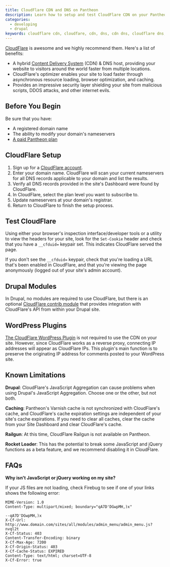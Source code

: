 ```yaml
---
title: CloudFlare CDN and DNS on Pantheon
description: Learn how to setup and test CloudFlare CDN on your Pantheon Drupal or WordPress site.
categories:
  - developing
  - drupal
keywords: cloudflare cdn, cloudfare, cdn, dns, cdn dns, cloudflare dns, domains with cdns, configure cloudflare, configure cdn, dns host, security, performance
---
```

[CloudFlare](https://www.cloudflare.com) is awesome and we highly recommend them. Here's a list of benefits:

- A hybrid [Content Delivery System](/docs//content-delivery-network-cdn-for-file-distribution/) (CDN) & DNS host, providing your website to visitors around the world faster from multiple locations.
- CloudFlare's optimizer enables your site to load faster through asynchronous resource loading, browser optimization, and caching.
- Provides an impressive security layer shielding your site from malicious scripts, DDOS attacks, and other internet evils.


## Before You Begin

Be sure that you have:

- A registered domain name
- The ability to modify your domain's nameservers
- [A paid Pantheon plan](/docs/selecting-a-plan)

## CloudFlare Setup

1. Sign up for a [CloudFlare account](https://www.cloudflare.com/sign-up).
2. Enter your domain name. CloudFlare will scan your current nameservers for all DNS records applicable to your domain and list the results.
3. Verify all DNS records provided in the site's Dashboard were found by CloudFlare.
4. In CloudFlare, select the plan level you want to subscribe to.
5. Update nameservers at your domain's registrar.
6. Return to CloudFlare to finish the setup process.

## Test CloudFlare

Using either your browser's inspection interface/developer tools or a utility to view the headers for your site, look for the `Set-Cookie` header and check that you have a `__cfduid=` keypair set. This indicates CloudFlare served the page.

If you don't see the `__cfduid=` keypair, check that you're loading a URL that's been enabled in CloudFlare, and that you're viewing the page anonymously (logged out of your site's admin account).

## Drupal Modules

In Drupal, no modules are required to use CloudFlare, but there is an optional [CloudFlare contrib module](https://drupal.org/project/cloudflare) that provides integration with CloudFlare's API from within your Drupal site.

## WordPress Plugins

[The CloudFlare WordPress Plugin](https://wordpress.org/plugins/cloudflare/) is not required to use the CDN on your site. However, since CloudFlare works as a reverse proxy, connecting IP addresses will appear as CloudFlare IPs. This plugin's main function is to preserve the originating IP address for comments posted to your WordPress site.

## Known Limitations

**Drupal**: CloudFlare's JavaScript Aggregation can cause problems when using Drupal's JavaScript Aggregation. Choose one or the other, but not both.

**Caching**: Pantheon's Varnish cache is not synchronized with CloudFlare's cache, and CloudFlare's cache expiration settings are independent of your site's cache expirations. If you need to clear all caches, clear the cache from your Site Dashboard and clear CloudFlare's cache.

**Railgun**: At this time, CloudFlare Railgun is not available on Pantheon.

**Rocket Loader**: This has the potential to break some JavaScript and jQuery functions as a beta feature, and we recommend disabling it in CloudFlare.


## FAQs

**Why isn't JavaScript or jQuery working on my site?**

If your JS files are not loading, check Firebug to see if one of your links shows the following error:

```
MIME-Version: 1.0
Content-Type: multipart/mixed; boundary="qA7D'DGwpMH,)x"

--qA7D'DGwpMH,)x
X-Cf-Url: http://www.domain.com/sites/all/modules/admin_menu/admin_menu.js?nvql2t
X-Cf-Status: 403
Content-Transfer-Encoding: binary
X-Cf-Max-Age: 7200
X-Cf-Origin-Status: 403
X-Cf-Cache-Status: EXPIRED
Content-Type: text/html; charset=UTF-8
X-Cf-Error: true
```
